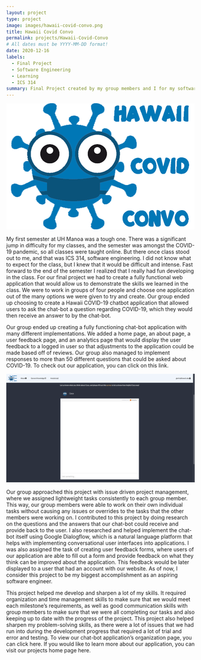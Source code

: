 ```yaml
---
layout: project
type: project
image: images/hawaii-covid-convo.png
title: Hawaii Covid Convo
permalink: projects/Hawaii-Covid-Convo
# All dates must be YYYY-MM-DD format!
date: 2020-12-16
labels:
  - Final Project
  - Software Engineering
  - Learning
  - ICS 314
summary: Final Project created by my group members and I for my software engineering class ICS 314 in fall 2020.
---
```


<img class="ui medium left floated rounded image" src="../images/hawaii-covid-convo.png">

My first semester at UH Manoa was a tough one. There was a significant jump in difficulty for my classes, and the semester was amongst the COVID-19 pandemic, so all classes were taught online. But there once class stood out to me, and that was ICS 314, software engineering. I did not know what to expect for the class, but I knew that it would be difficult and intense. Fast forward to the end of the semester I realized that I really had fun developing in the class. For our final project we had to create a fully functional web application that would allow us to demonstrate the skills we learned in the class. We were to work in groups of four people and choose one application out of the many options we were given to try and create. Our group ended up choosing to create a Hawaii COVID-19 chatbot application that allowed users to ask the chat-bot a question regarding COVID-19, which they would then receive an answer to by the chat-bot.  

Our group ended up creating a fully functioning chat-bot application with many different implementations. We added a home page, an about page, a user feedback page, and an analytics page that would display the user feedback to a logged in user so that adjustments to the application could be made based off of reviews. Our group also managed to implement responses to more than 50 different questions that could be asked about COVID-19. To check out our application, you can click on this link.

<img class="ui image" src="../images/chatbot.png">


Our group approached this project with issue driven project management, where we assigned lightweight tasks consistently to each group member. This way, our group members were able to work on their own individual tasks without causing any issues or overrides to the tasks that the other members were working on. I contributed to this project by doing research on the questions and the answers that our chat-bot could receive and provide back to the user. I also researched and helped implement the chat-bot itself using Google Dialogflow, which is a natural language platform that helps with implementing conversational user interfaces into applications. I was also assigned the task of creating user feedback forms, where users of our application are able to fill out a form and provide feedback on what they think can be improved about the application. This feedback would be later displayed to a user that had an account with our website. As of now, I consider this project to be my biggest accomplishment as an aspiring software engineer. 

This project helped me develop and sharpen a lot of my skills. It required organization and time management skills to make sure that we would meet each milestone’s requirements, as well as good communication skills with group members to make sure that we were all completing our tasks and also keeping up to date with the progress of the project. This project also helped sharpen my problem-solving skills, as there were a lot of issues that we had run into during the development progress that required a lot of trial and error and testing. To view our chat-bot application’s organization page, you can click here. If you would like to learn more about our application, you can visit our projects home page here. 

